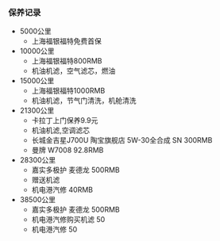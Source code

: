 ### 保养记录
- 5000公里
    - 上海福银福特免费首保
- 10000公里
    - 上海福银福特800RMB
    - 机油机滤，空气滤芯，燃油
- 15000公里
    - 上海福银福特1000RMB
    - 机油机滤，节气门清洗，机舱清洗 
- 21300公里
    - 卡拉丁上门保养9.9元
    - 机油机滤,空调滤芯
    - 长城金吉星J700U 陶宝旗舰店 5W-30全合成 SN 300RMB
    - 曼牌 W7008 92.8RMB
- 28300公里
    - 嘉实多极护 麦德龙 500RMB
    - 赠送机滤
    - 机电港汽修 40RMB
- 38500公里
    - 嘉实多极护 麦德龙 500RMB
    - 机电港汽修购买机滤 50
    - 机电港汽修 50
